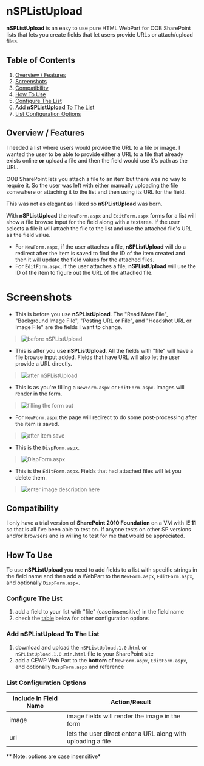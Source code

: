 # nSPListUpload

**nSPListUpload** is an easy to use pure HTML WebPart for OOB SharePoint lists that lets you create fields that let users provide URLs or attach/upload files.

## Table of Contents

 1. [Overview / Features](#user-content-overview--features)
 2. [Screenshots](#screenshots)
 3. [Compatibility](#compatibility)
 4. [How To Use](#how-to-use)
  1. [Configure The List](#configure-the-list)
  2. [Add **nSPListUpload** To The List](#add-nsplistupload-to-the-list)
  3. [List Configuration Options](#list-configuration-options)

## Overview / Features

I needed a list where users would provide the URL to a file or image. I wanted the user to be able to provide either a URL to a file that already exists online **or**  upload a file and then the field would use it's path as the URL.

OOB SharePoint lets you attach a file to an item but there was no way to require it. So the user was left with either manually uploading the file somewhere or attaching it to the list and then using its URL for the field.

This was not as elegant as I liked so **nSPListUpload** was born.

With **nSPListUpload** the `NewForm.aspx` and `EditForm.aspx` forms for a list will show a file browse input for the field along with a textarea. If the user selects a file it will attach the file to the list and use the attached file's URL as the field value.

 - For `NewForm.aspx`, if the user attaches a file, **nSPListUpload** will do a redirect after the item is saved to find the ID of the item created and then it will update the field values for the attached files.
 - For `EditForm.aspx`, if the user attaches a file, **nSPListUpload** will use the ID of the item to figure out the URL of the attached file.

# Screenshots

 - This is before you use **nSPListUpload**. The "Read More File", "Background Image File", "Posting URL or File", and "Headshot URL or Image File" are the fields I want to change.
>![before nSPListUpload](https://cloud.githubusercontent.com/assets/83817/8394100/a2717fd0-1cf7-11e5-99ea-b54b2fbf20d2.png "Before nSPListUpload")

 - This is after you use **nSPListUpload**. All the fields with "file" will have a file browse input added. Fields that have URL will also let the user provide a URL directly.
> ![after nSPListUpload](https://cloud.githubusercontent.com/assets/83817/8394101/a27cc2a0-1cf7-11e5-90df-f51c924d7e80.png "after nSPListUpload")

 - This is as you're filling a `NewForm.aspx` or `EditForm.aspx`. Images will render in the form.
>![filling the form out](https://cloud.githubusercontent.com/assets/83817/8394102/a27f8580-1cf7-11e5-8dce-4d59debba936.png "filling the form out")

 - For `NewForm.aspx` the page will redirect to do some post-processing after the item is saved.
>![after item save](https://cloud.githubusercontent.com/assets/83817/8394103/a27fdd50-1cf7-11e5-9017-0532cc7ebe47.png "after item save")

 - This is the `DispForm.aspx`.
>![DispForm.aspx](https://cloud.githubusercontent.com/assets/83817/8394104/a281552c-1cf7-11e5-9c3f-dd94e65f4843.png "DispForm.aspx")

 - This is the `EditForm.aspx`. Fields that had attached files will let you delete them.
>![enter image description here](https://cloud.githubusercontent.com/assets/83817/8394105/a282eca2-1cf7-11e5-91d8-47d6e668a3cf.png "EditForm.aspx")

## Compatibility

I only have a trial version of **SharePoint 2010 Foundation** on a VM with **IE 11** so that is all I've been able to test on. If anyone tests on other SP versions and/or browsers and is willing to test for me that would be appreciated.

## How To Use

To use **nSPListUpload** you need to add fields to a list with specific strings in the field name and then add a WebPart to the `NewForm.aspx`, `EditForm.aspx`, and optionally `DispForm.aspx`.

### Configure The List

 1. add a field to your list with "file" (case insensitive) in the field name
 2. check the [table](#list-configuration-options) below for other configuration options

### Add **nSPListUpload** To The List

 1. download and upload the `nSPListUpload.1.0.html` or `nSPListUpload.1.0.min.html` file to your SharePoint site
 2. add a CEWP Web Part to the **bottom** of `NewForm.aspx`, `EditForm.aspx`, and optionally `DispForm.aspx` and reference

### List Configuration Options

Include In Field Name | Action/Result
--- | ---
image | image fields will render the image in the form
url | lets the user direct enter a URL along with uploading a file

** Note: options are case insensitive*
